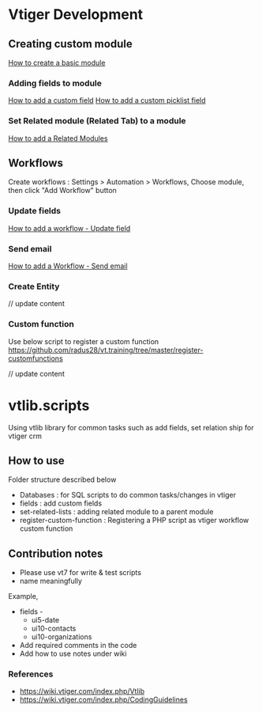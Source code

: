 # Vtiger Development

## Creating custom module
[How to create a basic module](https://drive.google.com/file/d/1kPZgr2-8RYTls0Jug9AmKYejZKBokO4w/view?usp=sharing)

### Adding fields to module
[How to add a custom field](https://drive.google.com/file/d/1hoAOF8rXYhHw_WeftzqwqL4jF_YIulsq/view?usp=sharing)
[How to add a custom picklist field](https://drive.google.com/file/d/1Rss3dS017HD_0N-Nbu7lLwi5_MKWLI7A/view?usp=sharing)

### Set Related module (Related Tab) to a module
[How to add a Related Modules](https://drive.google.com/file/d/1CBvD-f4bWTIUvCWUrhg5AnCrrOfpb9ze/view?usp=sharing)

## Workflows
Create workflows :  Settings > Automation > Workflows,  Choose module, then click "Add Workflow" button
### Update fields
[How to add a workflow - Update field](https://drive.google.com/file/d/13R3TJDuqfn4kKl0-bpwXt7x7RW4QJHiM/view?usp=sharing)

### Send email
[How to add a Workflow - Send email](https://drive.google.com/file/d/11VUR5o1IauQcrV47S6I-k3EZtP25WeJw/view?usp=sharing)

### Create Entity
// update content
### Custom function
Use below script to register a custom function
https://github.com/radus28/vt.training/tree/master/register-customfunctions

// update content


# vtlib.scripts
Using vtlib library for common tasks such as add fields, set relation ship for vtiger crm

## How to use
 Folder structure described below
  * Databases : for SQL scripts to do common tasks/changes in vtiger
  * fields : add custom fields
  * set-related-lists : adding related module to a parent module
  * register-custom-function : Registering a PHP script as vtiger workflow custom function


## Contribution notes
* Please use vt7 for write & test scripts
* name meaningfully

Example,  
  * fields -
    * ui5-date
    * ui10-contacts
    * ui10-organizations
* Add required comments in the code
* Add how to use notes under wiki

### References
* https://wiki.vtiger.com/index.php/Vtlib
* https://wiki.vtiger.com/index.php/CodingGuidelines
